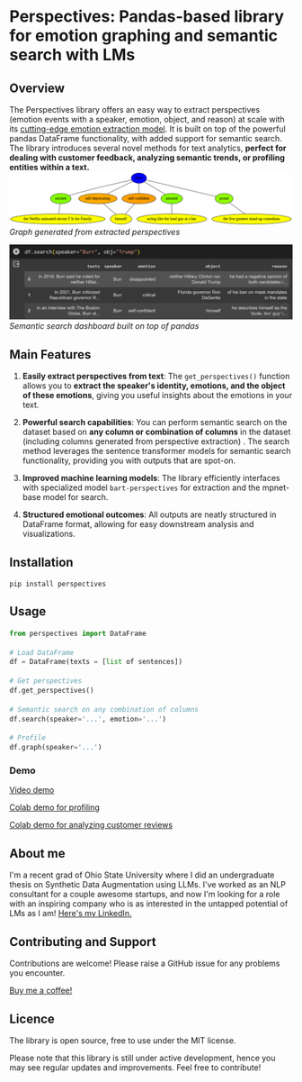 # Perspectives: Pandas-based library for emotion graphing and semantic search with LMs

## Overview

The Perspectives library offers an easy way to extract perspectives (emotion events with a speaker, emotion, object, and reason) at scale with its [cutting-edge emotion extraction model](https://huggingface.co/helliun/bart-perspectives). It is built on top of the powerful pandas DataFrame functionality, with added support for semantic search. The library introduces several novel methods for text analytics, **perfect for dealing with customer feedback, analyzing semantic trends, or profiling entities within a text.**
![image](https://github.com/helliun/perspectives/blob/main/burr_perspective.png)
*Graph generated from extracted perspectives*


![image](https://github.com/helliun/perspectives/blob/main/burr_search_example.png)
*Semantic search dashboard built on top of pandas*

## Main Features

1. **Easily extract perspectives from text**: The `get_perspectives()` function allows you to **extract the speaker's identity, emotions, and the object of these emotions**, giving you useful insights about the emotions in your text.

2. **Powerful search capabilities**: You can perform semantic search on the dataset based on **any column or combination of columns** in the dataset (including columns generated from perspective extraction) . The search method leverages the sentence transformer models for semantic search functionality, providing you with outputs that are spot-on.

3. **Improved machine learning models**: The library efficiently interfaces with specialized model `bart-perspectives` for extraction and the mpnet-base model for search.

4. **Structured emotional outcomes**: All outputs are neatly structured in DataFrame format, allowing for easy downstream analysis and visualizations.

## Installation

	pip install perspectives

## Usage

```python
from perspectives import DataFrame

# Load DataFrame
df = DataFrame(texts = [list of sentences]) 

# Get perspectives
df.get_perspectives()

# Semantic search on any combination of columns
df.search(speaker='...', emotion='...')

# Profile
df.graph(speaker='...')
```
### Demo

[Video demo](https://github.com/helliun/perspectives/assets/65739931/a9270e80-1b11-43d6-8330-e7589ef06438)



[Colab demo for profiling](https://colab.research.google.com/drive/1asovKRUHmsZfZo8Iz18q_dfAJXzahhmB?usp=sharing)

[Colab demo for analyzing customer reviews](https://colab.research.google.com/drive/1XNWUqJbDNSLJz5kRyeQZaJyLaS_U2BG-?usp=sharing)

## About me

I'm a recent grad of Ohio State University where I did an undergraduate thesis on Synthetic Data Augmentation using LLMs. I've worked as an NLP consultant for a couple awesome startups, and now I'm looking for a role with an inspiring company who is as interested in the untapped potential of LMs as I am! [Here's my LinkedIn.](https://www.linkedin.com/in/henry-leonardi-a63851165/)

## Contributing and Support

Contributions are welcome! Please raise a GitHub issue for any problems you encounter.

[Buy me a coffee!](https://www.buymeacoffee.com/helliun)

## Licence

The library is open source, free to use under the MIT license. 

Please note that this library is still under active development, hence you may see regular updates and improvements. Feel free to contribute!
